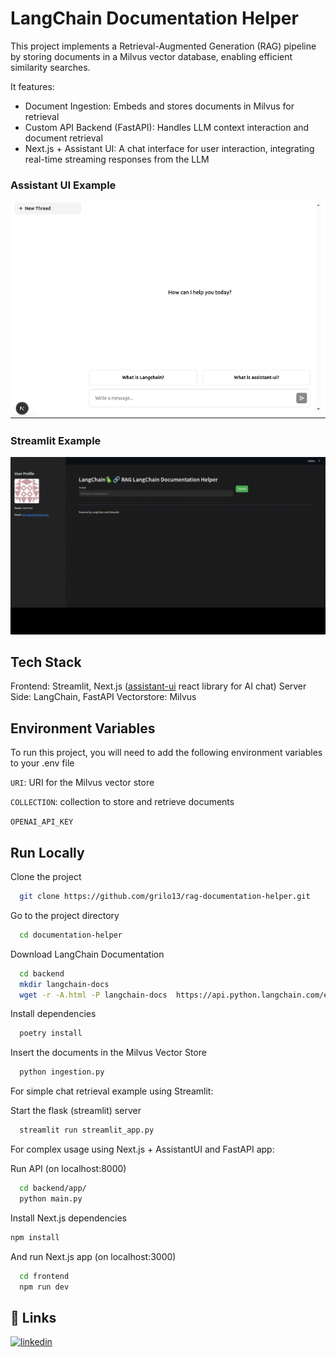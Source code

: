 # LangChain Documentation Helper

This project implements a Retrieval-Augmented Generation (RAG) pipeline by storing documents in a Milvus vector database, enabling efficient similarity searches. 

It features:
- Document Ingestion: Embeds and stores documents in Milvus for retrieval
- Custom API Backend (FastAPI): Handles LLM context interaction and document retrieval
- Next.js + Assistant UI: A chat interface for user interaction, integrating real-time streaming responses from the LLM

### Assistant UI Example

![Description](https://github.com/grilo13/rag-documentation-helper/blob/main/static/assistant_ui_rag.gif)

### Streamlit Example

![Description](https://github.com/grilo13/rag-documentation-helper/blob/main/static/streamlit_rag.gif)

## Tech Stack
Frontend: Streamlit, Next.js ([assistant-ui](https://github.com/assistant-ui/assistant-ui/tree/main) react library for AI chat)
Server Side: LangChain, FastAPI
Vectorstore: Milvus

## Environment Variables

To run this project, you will need to add the following environment variables to your .env file

`URI`: URI for the Milvus vector store

`COLLECTION`: collection to store and retrieve documents

`OPENAI_API_KEY`

## Run Locally

Clone the project

```bash
  git clone https://github.com/grilo13/rag-documentation-helper.git
```

Go to the project directory

```bash
  cd documentation-helper
```

Download LangChain Documentation
```bash
  cd backend
  mkdir langchain-docs
  wget -r -A.html -P langchain-docs  https://api.python.langchain.com/en/latest
```

Install dependencies

```bash
  poetry install
```

Insert the documents in the Milvus Vector Store
```bash
  python ingestion.py
```

For simple chat retrieval example using Streamlit:

Start the flask (streamlit) server

```bash
  streamlit run streamlit_app.py
```

For complex usage using Next.js + AssistantUI and FastAPI app:

Run API (on localhost:8000)

```bash
  cd backend/app/
  python main.py
```

Install Next.js dependencies

```bash
npm install
```

And run Next.js app (on localhost:3000)

```bash
  cd frontend
  npm run dev
```

## 🔗 Links
[![linkedin](https://img.shields.io/badge/linkedin-0A66C2?style=for-the-badge&logo=linkedin&logoColor=white)](https://www.linkedin.com/in/pedrogrilo13/)
